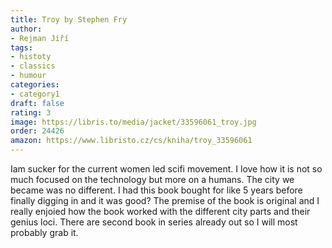 ```yaml
---
title: Troy by Stephen Fry
author:
- Rejman Jiří
tags:
- histoty
- classics
- humour
categories:
- category1
draft: false
rating: 3
image: https://libris.to/media/jacket/33596061_troy.jpg
order: 24426
amazon: https://www.libristo.cz/cs/kniha/troy_33596061
---
```


Iam sucker for the current women led scifi movement. I love how it is not so much focused on the technology but more on a humans. The city we became was no different. I had this book bought for like 5 years before finally digging in and it was good? The premise of the book is original and I really enjoied how the book worked with the different city parts and their genius loci. There are second book in series already out so I will most probably grab it.
